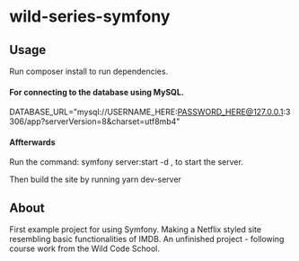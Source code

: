 # wild-series-symfony

## Usage

Run composer install to run dependencies.

#### For connecting to the database using MySQL.

DATABASE_URL="mysql://USERNAME_HERE:PASSWORD_HERE@127.0.0.1:3306/app?serverVersion=8&charset=utf8mb4"

#### Affterwards

Run the command: symfony server:start -d , to start the server.

Then build the site by running yarn dev-server

## About

First example project for using Symfony. Making a Netflix styled site resembling basic functionalities of IMDB. An unfinished project - following course work from the Wild Code School.